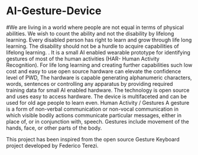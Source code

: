 # AI-Gesture-Device
#We are living in a world where people are not equal in terms of physical abilities. We wish to count the ability and not
the disability by lifelong learning. Every disabled person has right to learn and grow through life long learning. The
disability should not be a hurdle to acquire capabilities of lifelong learning. . It is a small AI enabled wearable prototype
for identifying gestures of most of the human activities (HAR- Human Activity Recognition). For life long learning
and creating further capabilities such low cost and easy to use open source hardware can elevate the confidence level of
PWD, The hardware is capable generating alphanumeric characters, words, sentences or controlling any apparatus by
providing required training data for small AI enabled hardware. The technology is open source and uses easy to access
hardware. The device is multifaceted and can be used for old age people to learn even. Human Activity / Gestures A
gesture is a form of non-verbal communication or non-vocal communication in which visible bodily actions
communicate particular messages, either in place of, or in conjunction with, speech. Gestures include movement of the
hands, face, or other parts of the body.


This project has been inspired from the open source Gesture Keyboard project developed by Federico Terezi. 
